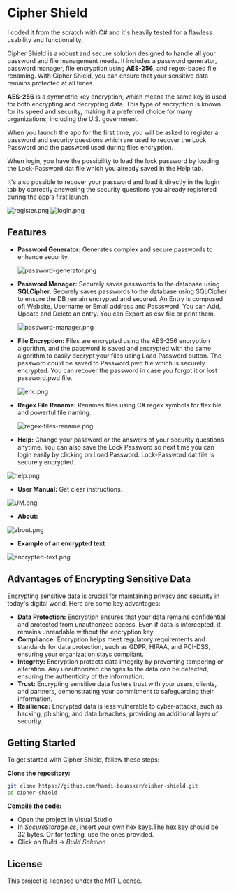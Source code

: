 # Cipher Shield

I coded it from the scratch with C# and it's heavily tested for a flawless usability and functionality.

Cipher Shield is a robust and secure solution designed to handle all your password and file management needs. It includes a password generator, password manager, file encryption using **AES-256**, and regex-based file renaming. 
With Cipher Shield, you can ensure that your sensitive data remains protected at all times.

**AES-256** is a symmetric key encryption, which means the same key is used for both encrypting and decrypting data. 
This type of encryption is known for its speed and security, making it a preferred choice for many organizations, including the U.S. government.

When you launch the app for the first time, you will be asked to register a password and security questions which are used to recover the Lock Password and the password used during files encryption.

When login, you have the possibility to load the lock password by loading the Lock-Password.dat file which you already saved in the Help tab.

It's also possible to recover your password and load it directly in the login tab by correctly answering the security questions you already registered during the app's first launch.

![register.png](https://github.com/hamdi-bouasker/Cipher-Shield/blob/master/register.png)                     ![login.png](https://github.com/hamdi-bouasker/Cipher-Shield/blob/master/login.png)


## Features

- **Password Generator:** Generates complex and secure passwords to enhance security.

  
  ![password-generator.png](https://github.com/hamdi-bouasker/Cipher-Shield/blob/master/password-generator.png)

- **Password Manager:** Securely saves passwords to the database using **SQLCipher**.
  Securely saves passwords to the database using SQLCipher to ensure the DB remain encrypted and secured.
  An Entry is composed of: Website, Username or Email address and Passsword.
  You can Add, Update and Delete an entry. You can Export as csv file or print them.
  
  ![password-manager.png](https://github.com/hamdi-bouasker/Cipher-Shield/blob/master/password-manager.png)
  
- **File Encryption:** Files are encrypted using the AES-256 encryption algorithm, and the password is saved and encrypted with the same algorithm to easily decrypt your files using Load Password button.
  The password could be saved to Password.pwd file which is securely encrypted.
  You can recover the password in case you forgot it or lost password.pwd file.

  
  ![enc.png](https://github.com/hamdi-bouasker/Cipher-Shield/blob/master/enc.png)

- **Regex File Rename:** Renames files using C# regex symbols for flexible and powerful file naming.

  
  ![regex-files-rename.png](https://github.com/hamdi-bouasker/Cipher-Shield/blob/master/regex-files-rename.png)

- **Help:** Change your password or the answers of your security questions anytime.
  You can also save the Lock Password so next time you can login easily by clicking on Load Password.
  Lock-Password.dat file is securely encrypted.

  
![help.png](https://github.com/hamdi-bouasker/Cipher-Shield/blob/master/help.png)        

- **User Manual:** Get clear instructions.

![UM.png](https://github.com/hamdi-bouasker/Cipher-Shield/blob/master/UM.png)          

- **About:**

![about.png](https://github.com/hamdi-bouasker/Cipher-Shield/blob/master/about.png)                          
  
- **Example of an encrypted text**

![encrypted-text.png](https://github.com/hamdi-bouasker/Cipher-Shield/blob/master/encrypted-text.png)
  
## Advantages of Encrypting Sensitive Data

Encrypting sensitive data is crucial for maintaining privacy and security in today's digital world. Here are some key advantages:

- **Data Protection:** Encryption ensures that your data remains confidential and protected from unauthorized access. Even if data is intercepted, it remains unreadable without the encryption key.
- **Compliance:** Encryption helps meet regulatory requirements and standards for data protection, such as GDPR, HIPAA, and PCI-DSS, ensuring your organization stays compliant.
- **Integrity:** Encryption protects data integrity by preventing tampering or alteration. Any unauthorized changes to the data can be detected, ensuring the authenticity of the information.
- **Trust:** Encrypting sensitive data fosters trust with your users, clients, and partners, demonstrating your commitment to safeguarding their information.
- **Resilience:** Encrypted data is less vulnerable to cyber-attacks, such as hacking, phishing, and data breaches, providing an additional layer of security.

## Getting Started

To get started with Cipher Shield, follow these steps:

 **Clone the repository:**

   ```sh
   git clone https://github.com/hamdi-bouasker/cipher-shield.git
   cd cipher-shield
   ```
**Compile the code:**

- Open the project in Visual Studio
- In *SecureStorage.cs*, insert your own hex keys.The hex key should be 32 bytes. Or for testing, use the ones provided.
- Click on *Build* -> *Build Solution*


## License

This project is licensed under the MIT License.


